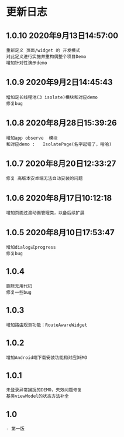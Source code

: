 # 更新日志

## 1.0.10   2020年9月13日14:57:00
    重新定义 页面/widget 的 开发模式
    对此定义进行实施并重构偶整个项目Demo
    增加针对性演示demo

## 1.0.9    2020年9月2日14:45:43
    增加定长线程池(3 isolate)模块和对应demo
    修复bug

## 1.0.8    2020年8月28日15:39:26
    增加app observe  模块
    和对应demo :   IsolatePage(名字起错了，哈哈)

## 1.0.7    2020年8月20日12:33:27
    修复 高版本安卓端无法自动安装的问题

## 1.0.6    2020年8月17日10:12:18
    增加页面过渡动画管理类，以备后续扩展

## 1.0.5    2020年8月10日17:53:47
    增加dialog式progress
    修复bug

## 1.0.4
    删除无用代码
    修复一些bug

## 1.0.3
    增加路由观测功能：RouteAwareWidget

## 1.0.2
    增加Android端下载安装功能和对应DEMO

## 1.0.1
    未登录异常捕捉的DEMO，失效问题修复
    基类viewModel的状态方法补全

## 1.0
    - 第一版